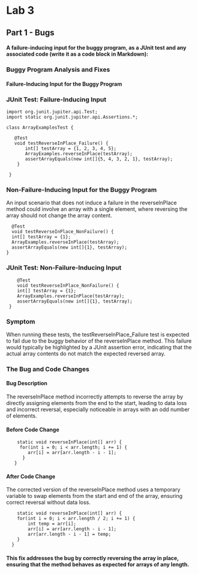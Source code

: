 # Lab 3

## Part 1 - Bugs

#### A failure-inducing input for the buggy program, as a JUnit test and any associated code (write it as a code block in Markdown):


### Buggy Program Analysis and Fixes

#### Failure-Inducing Input for the Buggy Program


### JUnit Test: Failure-Inducing Input


 ```
 import org.junit.jupiter.api.Test;
 import static org.junit.jupiter.api.Assertions.*;

 class ArrayExamplesTest {

    @Test
    void testReverseInPlace_Failure() {
        int[] testArray = {1, 2, 3, 4, 5};
        ArrayExamples.reverseInPlace(testArray);
        assertArrayEquals(new int[]{5, 4, 3, 2, 1}, testArray);
     }

  }
```

### Non-Failure-Inducing Input for the Buggy Program
An input scenario that does not induce a failure in the reverseInPlace method could involve an array with a single element, where reversing the array should not change the array content.

  ```
    @Test
    void testReverseInPlace_NonFailure() {
    int[] testArray = {1};
    ArrayExamples.reverseInPlace(testArray);
    assertArrayEquals(new int[]{1}, testArray);
  }
  ```


### JUnit Test: Non-Failure-Inducing Input

```
    @Test
    void testReverseInPlace_NonFailure() {
    int[] testArray = {1};
    ArrayExamples.reverseInPlace(testArray);
    assertArrayEquals(new int[]{1}, testArray);
 }
```

### Symptom
When running these tests, the testReverseInPlace_Failure test is expected to fail due to the buggy behavior of the reverseInPlace method. This failure would typically be highlighted by a JUnit assertion error, indicating that the actual array contents do not match the expected reversed array.


### The Bug and Code Changes
#### Bug Description
The reverseInPlace method incorrectly attempts to reverse the array by directly assigning elements from the end to the start, leading to data loss and incorrect reversal, especially noticeable in arrays with an odd number of elements.


#### Before Code Change
```
    static void reverseInPlace(int[] arr) {
     for(int i = 0; i < arr.length; i += 1) {
        arr[i] = arr[arr.length - i - 1];
      }
   }
```

#### After Code Change
The corrected version of the reverseInPlace method uses a temporary variable to swap elements from the start and end of the array, ensuring correct reversal without data loss.

```
    static void reverseInPlace(int[] arr) {
    for(int i = 0; i < arr.length / 2; i += 1) {
        int temp = arr[i];
        arr[i] = arr[arr.length - i - 1];
        arr[arr.length - i - 1] = temp;
    }
  }

```
#### This fix addresses the bug by correctly reversing the array in place, ensuring that the method behaves as expected for arrays of any length.


